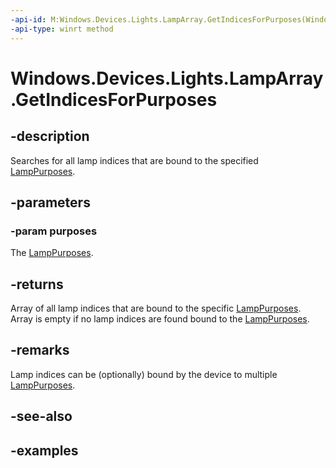 ```yaml
---
-api-id: M:Windows.Devices.Lights.LampArray.GetIndicesForPurposes(Windows.Devices.Lights.LampPurposes)
-api-type: winrt method
---
```


<!-- Method syntax.
public int[] LampArray.GetIndicesForPurposes(LampPurposes purposes)
-->

# Windows.Devices.Lights.LampArray.GetIndicesForPurposes

## -description
Searches for all lamp indices that are bound to the specified [LampPurposes](lamppurposes.md).

## -parameters
### -param purposes
The [LampPurposes](lamppurposes.md).

## -returns
Array of all lamp indices that are bound to the specific [LampPurposes](lamppurposes.md).  Array is empty if no lamp indices are found bound to the [LampPurposes](lamppurposes.md).

## -remarks
Lamp indices can be (optionally) bound by the device to multiple [LampPurposes](lamppurposes.md).

## -see-also

## -examples

